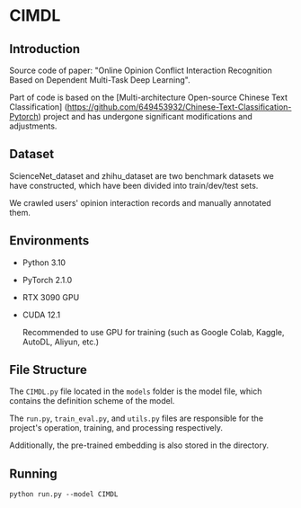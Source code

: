 # CIMDL

## Introduction
Source code of paper: "Online Opinion Conflict Interaction Recognition Based on Dependent Multi-Task Deep Learning".

Part of code is based on the [Multi-architecture Open-source Chinese Text Classification] (https://github.com/649453932/Chinese-Text-Classification-Pytorch) project and has undergone significant modifications and adjustments.

## Dataset

ScienceNet_dataset and zhihu_dataset are two benchmark datasets we have constructed, which have been divided into train/dev/test sets.

We crawled users' opinion interaction records and manually annotated them.

## Environments

- Python 3.10

- PyTorch 2.1.0

- RTX 3090 GPU 

- CUDA 12.1

  Recommended to use GPU for training (such as Google Colab, Kaggle, AutoDL, Aliyun, etc.)

## File Structure 

The `CIMDL.py` file located in the `models` folder is the model file, which contains the definition scheme of the model. 

The `run.py`, `train_eval.py`, and `utils.py` files are responsible for the project's operation, training, and processing respectively. 

Additionally, the pre-trained embedding is also stored in the directory.


## Running
```
python run.py --model CIMDL
```
